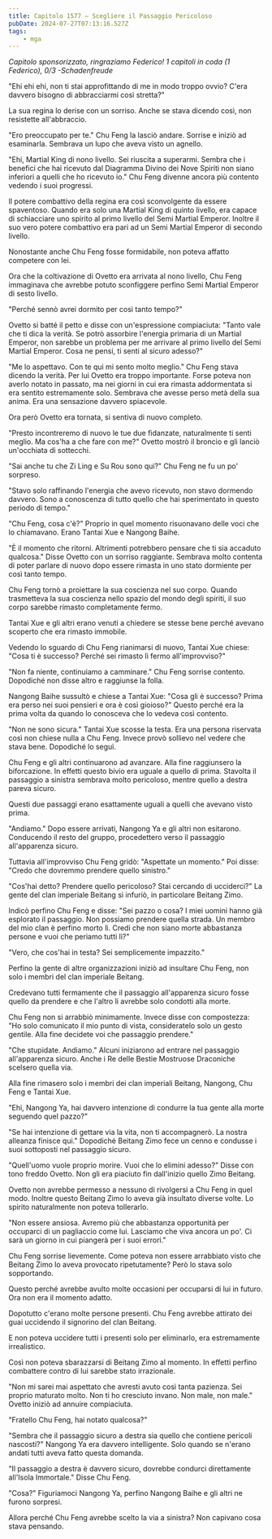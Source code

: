 ```yaml
---
title: Capitolo 1577 – Scegliere il Passaggio Pericoloso
pubDate: 2024-07-27T07:13:16.527Z
tags:
    - mga
---
```



<em>Capitolo sponsorizzato, ringraziamo Federico!
1 capitoli in coda (1 Federico), 0/3
-Schadenfreude</em>


"Ehi ehi ehi, non ti stai approfittando di me in modo troppo ovvio? C'era davvero bisogno di abbracciarmi così stretta?"


La sua regina lo derise con un sorriso. Anche se stava dicendo così, non resistette all'abbraccio.


"Ero preoccupato per te." Chu Feng la lasciò andare. Sorrise e iniziò ad esaminarla. Sembrava un lupo che aveva visto un agnello.


"Ehi, Martial King di nono livello. Sei riuscita a superarmi. Sembra che i benefici che hai ricevuto dal Diagramma Divino dei Nove Spiriti non siano inferiori a quelli che ho ricevuto io." Chu Feng divenne ancora più contento vedendo i suoi progressi.


Il potere combattivo della regina era così sconvolgente da essere spaventoso. Quando era solo una Martial King di quinto livello, era capace di schiacciare uno spirito al primo livello del Semi Martial Emperor. Inoltre il suo vero potere combattivo era pari ad un Semi Martial Emperor di secondo livello.


Nonostante anche Chu Feng fosse formidabile, non poteva affatto competere con lei.


Ora che la coltivazione di Ovetto era arrivata al nono livello, Chu Feng immaginava che avrebbe potuto sconfiggere perfino Semi Martial Emperor di sesto livello.


"Perché sennò avrei dormito per così tanto tempo?"


Ovetto si batté il petto e disse con un'espressione compiaciuta:  "Tanto vale che ti dica la verità. Se potrò assorbire l'energia primaria di un Martial Emperor, non sarebbe un problema per me arrivare al primo livello del Semi Martial Emperor. Cosa ne pensi, ti senti al sicuro adesso?"


"Me lo aspettavo. Con te qui mi sento molto meglio." Chu Feng stava dicendo la verità. Per lui Ovetto era troppo importante. Forse poteva non averlo notato in passato, ma nei giorni in cui era rimasta addormentata si era sentito estremamente solo. Sembrava che avesse perso metà della sua anima. Era una sensazione davvero spiacevole.


Ora però Ovetto era tornata, si sentiva di nuovo completo.


"Presto incontreremo di nuovo le tue due fidanzate, naturalmente ti senti meglio. Ma cos'ha a che fare con me?" Ovetto mostrò il broncio e gli lanciò un'occhiata di sottecchi.


"Sai anche tu che Zi Ling e Su Rou sono qui?" Chu Feng ne fu un po' sorpreso.


"Stavo solo raffinando l'energia che avevo ricevuto, non stavo dormendo davvero. Sono a conoscenza di tutto quello che hai sperimentato in questo periodo di tempo."


"Chu Feng, cosa c'è?" Proprio in quel momento risuonavano delle voci che lo chiamavano. Erano Tantai Xue e Nangong Baihe.


"È il momento che ritorni. Altrimenti potrebbero pensare che ti sia accaduto qualcosa." Disse Ovetto con un sorriso raggiante. Sembrava molto contenta di poter parlare di nuovo dopo essere rimasta in uno stato dormiente per così tanto tempo. 


Chu Feng tornò a proiettare la sua coscienza nel suo corpo. Quando trasmetteva la sua coscienza nello spazio del mondo degli spiriti, il suo corpo sarebbe rimasto completamente fermo.


Tantai Xue e gli altri erano venuti a chiedere se stesse bene perché avevano scoperto che era rimasto immobile.


Vedendo lo sguardo di Chu Feng rianimarsi di nuovo, Tantai Xue chiese: "Cosa ti è successo? Perché sei rimasto lì fermo all'improvviso?"


"Non fa niente, continuiamo a camminare." Chu Feng sorrise contento. Dopodiché non disse altro e raggiunse la folla.


Nangong Baihe sussultò e chiese a Tantai Xue: "Cosa gli è successo? Prima era perso nei suoi pensieri e ora è così gioioso?" Questo perché era la prima volta da quando lo conosceva che lo vedeva così contento.


"Non ne sono sicura." Tantai Xue scosse la testa. Era una persona riservata così non chiese nulla a Chu Feng. Invece provò sollievo nel vedere che stava bene. Dopodiché lo seguì.


Chu Feng e gli altri continuarono ad avanzare. Alla fine raggiunsero la biforcazione. In effetti questo bivio era uguale a quello di prima. Stavolta il passaggio a sinistra sembrava molto pericoloso, mentre quello a destra pareva sicuro.


Questi due passaggi erano esattamente uguali a quelli che avevano visto prima.


"Andiamo." Dopo essere arrivati, Nangong Ya e gli altri non esitarono. Conducendo il resto del gruppo, procedettero verso il passaggio all'apparenza sicuro.


Tuttavia all'improvviso Chu Feng gridò: "Aspettate un momento." Poi disse: "Credo che dovremmo prendere quello sinistro."


"Cos'hai detto? Prendere quello pericoloso? Stai cercando di ucciderci?" La gente del clan imperiale Beitang si infuriò, in particolare Beitang Zimo.


Indicò perfino Chu Feng e disse: "Sei pazzo o cosa? I miei uomini hanno già esplorato il passaggio. Non possiamo prendere quella strada. Un membro del mio clan è perfino morto lì. Credi che non siano morte abbastanza persone e vuoi che periamo tutti lì?"


"Vero, che cos'hai in testa? Sei semplicemente impazzito."


Perfino la gente di altre organizzazioni iniziò ad insultare Chu Feng, non solo i membri del clan imperiale Beitang.


Credevano tutti fermamente che il passaggio all'apparenza sicuro fosse quello da prendere e che l'altro li avrebbe solo condotti alla morte.


Chu Feng non si arrabbiò minimamente. Invece disse con compostezza: "Ho solo comunicato il mio punto di vista, consideratelo solo un gesto gentile. Alla fine decidete voi che passaggio prendere."


"Che stupidate. Andiamo." Alcuni iniziarono ad entrare nel passaggio all'apparenza sicuro. Anche i Re delle Bestie Mostruose Draconiche scelsero quella via.


Alla fine rimasero solo i membri dei clan imperiali Beitang, Nangong, Chu Feng e Tantai Xue.


"Ehi, Nangong Ya, hai davvero intenzione di condurre la tua gente alla morte seguendo quel pazzo?"


"Se hai intenzione di gettare via la vita, non ti accompagnerò. La nostra alleanza finisce qui." Dopodiché Beitang Zimo fece un cenno e condusse i suoi sottoposti nel passaggio sicuro.


"Quell'uomo vuole proprio morire. Vuoi che lo elimini adesso?" Disse con tono freddo Ovetto. Non gli era piaciuto fin dall'inizio quello Zimo Beitang.


Ovetto non avrebbe permesso a nessuno di rivolgersi a Chu Feng in quel modo. Inoltre questo Beitang Zimo lo aveva già insultato diverse volte. Lo spirito naturalmente non poteva tollerarlo.


"Non essere ansiosa. Avremo più che abbastanza opportunità per occuparci di un pagliaccio come lui. Lasciamo che viva ancora un po'. Ci sarà un giorno in cui piangerà per i suoi errori."


Chu Feng sorrise lievemente. Come poteva non essere arrabbiato visto che Beitang Zimo lo aveva provocato ripetutamente? Però lo stava solo sopportando.


Questo perché avrebbe avulto molte occasioni per occuparsi di lui in futuro. Ora non era il momento adatto.


Dopotutto c'erano molte persone presenti. Chu Feng avrebbe attirato dei guai uccidendo il signorino del clan Beitang.


E non poteva uccidere tutti i presenti solo per eliminarlo, era estremamente irrealistico.


Così non poteva sbarazzarsi di Beitang Zimo al momento. In effetti perfino combattere contro di lui sarebbe stato irrazionale.


"Non mi sarei mai aspettato che avresti avuto così tanta pazienza. Sei proprio maturato molto. Non ti ho cresciuto invano. Non male, non male." Ovetto iniziò ad annuire compiaciuta.


"Fratello Chu Feng, hai notato qualcosa?"


"Sembra che il passaggio sicuro a destra sia quello che contiene pericoli nascosti?" Nangong Ya era davvero intelligente. Solo quando se n'erano andati tutti aveva fatto questa domanda.


"Il passaggio a destra è davvero sicuro, dovrebbe condurci direttamente all'Isola Immortale." Disse Chu Feng.


"Cosa?" Figuriamoci Nangong Ya, perfino Nangong Baihe e gli altri ne furono sorpresi.


Allora perché Chu Feng avrebbe scelto la via a sinistra? Non capivano cosa stava pensando.
                                


                                



